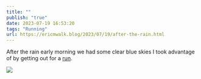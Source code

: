 ```yaml
---
title: ""
publish: "true"
date: 2023-07-19 16:53:20
tags: "Running"
url: https://ericmwalk.blog/2023/07/19/after-the-rain.html
---
```


After the rain early morning we had some clear blue skies I took advantage of by getting out for a [run](https://strava.com/activities/9481906063).

![](https://ericmwalk.blog/uploads/2023/77ffe7b5fc.jpg)